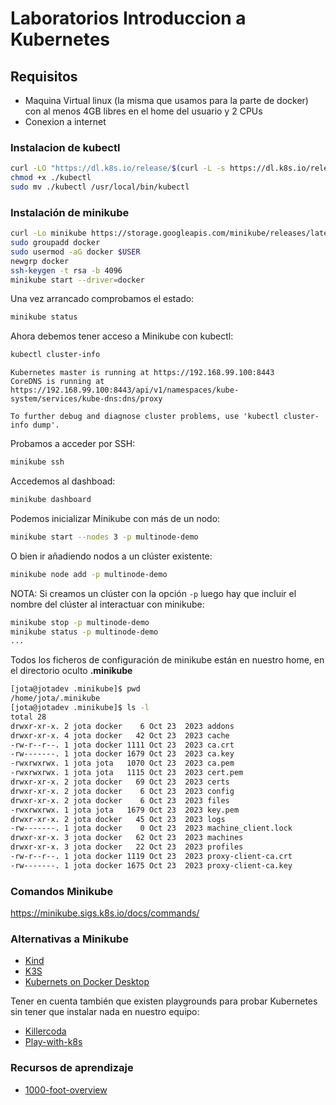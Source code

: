 # Laboratorios Introduccion a Kubernetes

## Requisitos

- Maquina Virtual linux (la misma que usamos para la parte de docker) con al menos 4GB libres en el home del usuario y 2 CPUs
- Conexion a internet

### Instalacion de kubectl
```bash
curl -LO "https://dl.k8s.io/release/$(curl -L -s https://dl.k8s.io/release/stable.txt)/bin/linux/amd64/kubectl"
chmod +x ./kubectl
sudo mv ./kubectl /usr/local/bin/kubectl
```

### Instalación de minikube
```bash
curl -Lo minikube https://storage.googleapis.com/minikube/releases/latest/minikube-linux-amd64 && chmod +x minikube && sudo cp minikube /usr/local/bin/ && rm minikube
sudo groupadd docker
sudo usermod -aG docker $USER
newgrp docker
ssh-keygen -t rsa -b 4096
minikube start --driver=docker
```
Una vez arrancado comprobamos el estado:
```bash
minikube status
```
Ahora debemos tener acceso a Minikube con kubectl:

```bash
kubectl cluster-info
```
```
Kubernetes master is running at https://192.168.99.100:8443
CoreDNS is running at https://192.168.99.100:8443/api/v1/namespaces/kube-system/services/kube-dns:dns/proxy

To further debug and diagnose cluster problems, use 'kubectl cluster-info dump'.
```
Probamos a acceder por SSH:
```bash
minikube ssh
```
Accedemos al dashboad:
```bash
minikube dashboard
```
Podemos inicializar Minikube con más de un nodo:
```bash
minikube start --nodes 3 -p multinode-demo
```
O bien ir añadiendo nodos a un clúster existente:
```bash
minikube node add -p multinode-demo
```
NOTA: Si creamos un clúster con la opción `-p` luego hay que incluir el nombre del clúster al interactuar con minikube:
```bash
minikube stop -p multinode-demo
minikube status -p multinode-demo
...
```

Todos los ficheros de configuración de minikube están en nuestro home, en el directorio oculto **.minikube**
```bash
[jota@jotadev .minikube]$ pwd
/home/jota/.minikube
[jota@jotadev .minikube]$ ls -l
total 28
drwxr-xr-x. 2 jota docker    6 Oct 23  2023 addons
drwxr-xr-x. 4 jota docker   42 Oct 23  2023 cache
-rw-r--r--. 1 jota docker 1111 Oct 23  2023 ca.crt
-rw-------. 1 jota docker 1679 Oct 23  2023 ca.key
-rwxrwxrwx. 1 jota jota   1070 Oct 23  2023 ca.pem
-rwxrwxrwx. 1 jota jota   1115 Oct 23  2023 cert.pem
drwxr-xr-x. 2 jota docker   69 Oct 23  2023 certs
drwxr-xr-x. 2 jota docker    6 Oct 23  2023 config
drwxr-xr-x. 2 jota docker    6 Oct 23  2023 files
-rwxrwxrwx. 1 jota jota   1679 Oct 23  2023 key.pem
drwxr-xr-x. 2 jota docker   45 Oct 23  2023 logs
-rw-------. 1 jota docker    0 Oct 23  2023 machine_client.lock
drwxr-xr-x. 3 jota docker   62 Oct 23  2023 machines
drwxr-xr-x. 3 jota docker   22 Oct 23  2023 profiles
-rw-r--r--. 1 jota docker 1119 Oct 23  2023 proxy-client-ca.crt
-rw-------. 1 jota docker 1675 Oct 23  2023 proxy-client-ca.key
```

### Comandos Minikube

https://minikube.sigs.k8s.io/docs/commands/

### Alternativas a Minikube

* [Kind](https://kind.sigs.k8s.io/)
* [K3S](https://k3s.io/)
* [Kubernets on Docker Desktop](https://docs.docker.com/desktop/kubernetes/)

Tener en cuenta también que existen playgrounds para probar Kubernetes sin tener que instalar nada en nuestro equipo:

* [Killercoda](https://killercoda.com/)
* [Play-with-k8s](https://labs.play-with-k8s.com/)

### Recursos de aprendizaje

* [1000-foot-overview](https://mattias.engineer/k8s/1000-foot-overview/)
